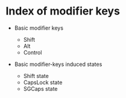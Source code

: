 # Index of modifier keys

* Basic modifier keys
  - Shift
  - Alt
  - Control

* Basic modifier-keys induced states
  - Shift state
  - CapsLock state
  - SGCaps state
